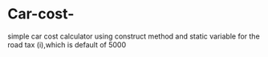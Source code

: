 # Car-cost-
simple car cost calculator using  construct method and static variable for the road tax (i),which is default of 5000

